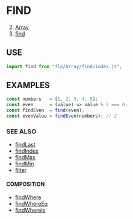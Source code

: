# FIND
2. [Array](../README.md)
  3. [find](.)

## USE

```javascript
import find from "flp/Array/find/index.js";
```

## EXAMPLES

```javascript
const numbers   = [1, 2, 3, 4, 5];
const even      = (value) => value % 2 === 0;
const findEven  = find(even);
const evenValue = findEven(numbers); // 2
```

### SEE ALSO

- [findLast](../findLast/README.md)
- [findIndex](../findIndex/README.md)
- [findMax](../findMax/README.md)
- [findMin](../findMin/README.md)
- [filter](../filter/README.md)

#### COMPOSITION

- [findWhere](../findWhere/README.md)
- [findWhereEq](../findWhereEq/README.md)
- [findWhereIs](../findWhereIs/README.md)
